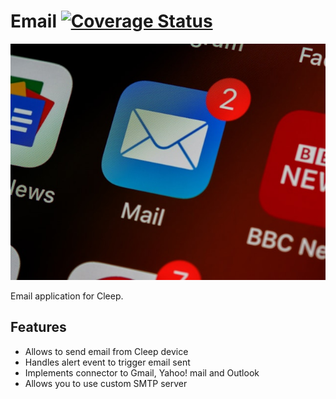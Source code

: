 # Email [![Coverage Status](https://coveralls.io/repos/github/CleepDevice/cleepapp-email/badge.svg?branch=master)](https://coveralls.io/github/CleepDevice/cleepapp-email?branch=master)

![email](https://github.com/CleepDevice/cleepapp-email/raw/master/resources/email.jpg)

Email application for Cleep.

## Features

- Allows to send email from Cleep device
- Handles alert event to trigger email sent
- Implements connector to Gmail, Yahoo! mail and Outlook
- Allows you to use custom SMTP server
